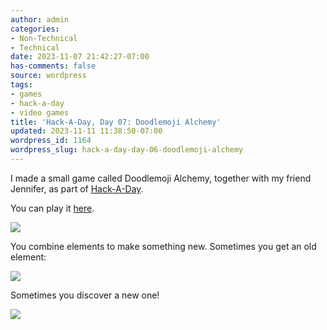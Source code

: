 ```yaml
---
author: admin
categories:
- Non-Technical
- Technical
date: 2023-11-07 21:42:27-07:00
has-comments: false
source: wordpress
tags:
- games
- hack-a-day
- video games
title: 'Hack-A-Day, Day 07: Doodlemoji Alchemy'
updated: 2023-11-11 11:38:50-07:00
wordpress_id: 1164
wordpress_slug: hack-a-day-day-06-doodlemoji-alchemy
---
```

I made a small game called Doodlemoji Alchemy, together with my friend Jennifer, as part of [Hack-A-Day](https://za3k.com/hackaday).

You can play it [here](https://za3k.github.io/ha3k-07-doodle-alchemy/).

[![](/wp-content/uploads/2023/11/equation.png)](https://za3k.github.io/ha3k-07-doodle-alchemy/)

You combine elements to make something new. Sometimes you get an old element:

[![](/wp-content/uploads/2023/11/choice.png)](https://za3k.github.io/ha3k-07-doodle-alchemy/)

Sometimes you discover a new one!

[![](/wp-content/uploads/2023/11/main.png)](https://za3k.github.io/ha3k-07-doodle-alchemy/)
